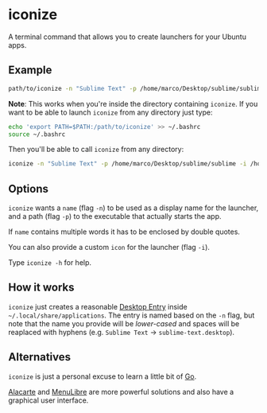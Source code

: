 # iconize

A terminal command that allows you to create launchers for your Ubuntu apps.

## Example

``` bash
path/to/iconize -n "Sublime Text" -p /home/marco/Desktop/sublime/sublime -i /home/marco/Desktop/sublime/Icon/256x256/sublime_text.png
```

**Note**: This works when you're inside the directory containing `iconize`.
If you want to be able to launch `iconize` from any directory just type:

``` bash
echo 'export PATH=$PATH:/path/to/iconize' >> ~/.bashrc
source ~/.bashrc
```

Then you'll be able to call `iconize` from any directory:

``` bash
iconize -n "Sublime Text" -p /home/marco/Desktop/sublime/sublime -i /home/marco/Desktop/sublime/Icon/256x256/sublime_text.png
```

## Options

`iconize` wants a `name` (flag `-n`) to be used as a display name for the
launcher, and a path (flag `-p`) to the executable that actually
starts the app.

If `name` contains multiple words it has to be enclosed by double quotes.

You can also provide a custom `icon` for the launcher (flag `-i`).

Type `iconize -h` for help.

## How it works

`iconize` just creates a reasonable [Desktop Entry](http://standards.freedesktop.org/desktop-entry-spec/latest/) inside
`~/.local/share/applications`. The entry is named based on the `-n` flag, but
note that the name you provide will be _lower-cased_ and spaces will be
reaplaced with hyphens (e.g. `Sublime Text` -> `sublime-text.desktop`).

## Alternatives

`iconize` is just a personal excuse to learn a little bit of
[Go](https://golang.org/).

[Alacarte](https://en.wikipedia.org/wiki/Alacarte) and
[MenuLibre](https://smdavis.us/projects/menulibre/) are more powerful
solutions and also have a graphical user interface.
